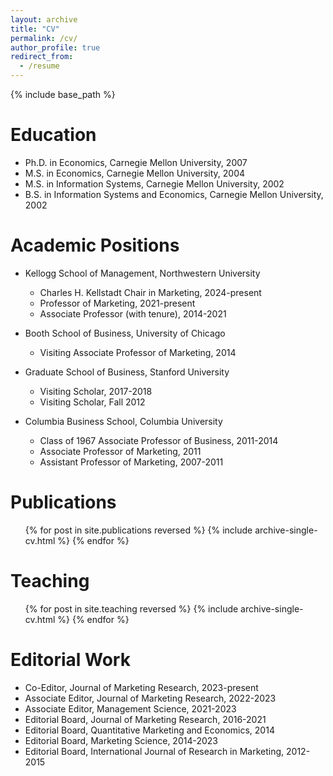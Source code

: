 ```yaml
---
layout: archive
title: "CV"
permalink: /cv/
author_profile: true
redirect_from:
  - /resume
---
```


{% include base_path %}


Education
======
* Ph.D. in Economics, Carnegie Mellon University, 2007
* M.S. in Economics, Carnegie Mellon University, 2004
* M.S. in Information Systems, Carnegie Mellon University, 2002
* B.S. in Information Systems and Economics, Carnegie Mellon University, 2002

Academic Positions
======
* Kellogg School of Management, Northwestern University
  * Charles H. Kellstadt Chair in Marketing, 2024-present
  * Professor of Marketing, 2021-present
  * Associate Professor (with tenure), 2014-2021

* Booth School of Business, University of Chicago
  * Visiting Associate Professor of Marketing, 2014

* Graduate School of Business, Stanford University
  * Visiting Scholar, 2017-2018
  * Visiting Scholar, Fall 2012

* Columbia Business School, Columbia University
  * Class of 1967 Associate Professor of Business, 2011-2014
  * Associate Professor of Marketing, 2011
  * Assistant Professor of Marketing, 2007-2011

Publications
======
  <ul>{% for post in site.publications reversed %}
    {% include archive-single-cv.html %}
  {% endfor %}</ul>
  
Teaching
======
  <ul>{% for post in site.teaching reversed %}
    {% include archive-single-cv.html %}
  {% endfor %}</ul>
  
Editorial Work
======
* Co-Editor, Journal of Marketing Research, 2023-present
* Associate Editor, Journal of Marketing Research, 2022-2023
* Associate Editor, Management Science, 2021-2023
* Editorial Board, Journal of Marketing Research, 2016-2021
* Editorial Board, Quantitative Marketing and Economics, 2014
* Editorial Board, Marketing Science, 2014-2023
* Editorial Board, International Journal of Research in Marketing, 2012-2015
